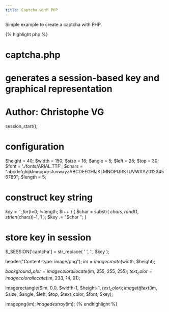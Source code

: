 ```yaml
---
title: Captcha with PHP
---
```


Simple example to create a captcha with PHP.

{% highlight php %}
# captcha.php
# generates a session-based key and graphical representation
# Author: Christophe VG

session_start();

# configuration
$height = 40;
$width  = 150;
$size   = 16;
$angle  = 5;
$left = 25;
$top = 30;
$font   = './fonts/ARIAL.TTF';
$chars  = "abcdefghijklmnopqrstuvwxyzABCDEFGHIJKLMNOPQRSTUVWXYZ0123456789";
$length = 5;

# construct key string
$key = '';
for($i=0; $i<$length; $i++ ) {
 $char = substr( $chars, rand(1, strlen($chars))-1, 1 );
 $key .= "$char ";
}

# store key in session
$_SESSION['captcha'] = str_replace( ' ', '', $key );

header("Content-type: image/png");
$im = imagecreate($width, $height);

$background_color = imagecolorallocate($im, 255, 255, 255);
$text_color = imagecolorallocate($im, 233, 14, 91);

imagerectangle($im, 0,0, $width-1, $height-1, $text_color);
imagettftext($im, $size, $angle, $left, $top, $text_color, $font, $key);

imagepng($im);
imagedestroy($im); 
{% endhighlight %}
